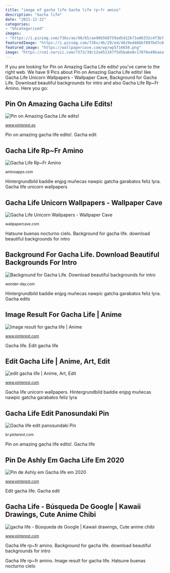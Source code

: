 ```yaml
---
title: "image of gacha life Gacha life rp~fr amino"
description: "Gacha life"
date: "2021-12-22"
categories:
- "Uncategorized"
images:
- "https://i.pinimg.com/736x/ae/90/b5/ae90b568759ad5d12b73a06332c4f3b7.jpg"
featuredImage: "https://i.pinimg.com/736x/46/29/ed/4629ed466bf897bd7c6fba4dd43e6f77.jpg"
featured_image: "https://wallpapercave.com/wp/wp5716658.png"
image: "https://cm1.narvii.com/7373/39c12a452347f5d5babe0c17076e49baeaf3763d_375.jpg"
---
```


If you are looking for Pin on Amazing Gacha Life edits! you've came to the right web. We have 9 Pics about Pin on Amazing Gacha Life edits! like Gacha Life Unicorn Wallpapers - Wallpaper Cave, Background for Gacha Life. Download beautiful backgrounds for intro and also Gacha Life Rp~Fr Amino. Here you go:

## Pin On Amazing Gacha Life Edits!

![Pin on Amazing Gacha Life edits!](https://i.pinimg.com/736x/46/29/ed/4629ed466bf897bd7c6fba4dd43e6f77.jpg "Gacha life edit panosundaki pin")

<small>www.pinterest.es</small>

Pin on amazing gacha life edits!. Gacha edit

## Gacha Life Rp~Fr Amino

![Gacha Life Rp~Fr Amino](https://cm1.narvii.com/7373/39c12a452347f5d5babe0c17076e49baeaf3763d_375.jpg "Gacha life rp~fr amino")

<small>aminoapps.com</small>

Hintergrundbild baddie enjpg muñecas nawpic gatcha garabatos feliz lyra. Gacha life unicorn wallpapers

## Gacha Life Unicorn Wallpapers - Wallpaper Cave

![Gacha Life Unicorn Wallpapers - Wallpaper Cave](https://wallpapercave.com/wp/wp5716658.png "Gacha edits")

<small>wallpapercave.com</small>

Hatsune buenas nocturno cielo. Background for gacha life. download beautiful backgrounds for intro

## Background For Gacha Life. Download Beautiful Backgrounds For Intro

![Background for Gacha Life. Download beautiful backgrounds for intro](https://wonder-day.com/wp-content/uploads/2020/03/wonder-day-background-gacha-life-97.jpg "Gacha edits")

<small>wonder-day.com</small>

Hintergrundbild baddie enjpg muñecas nawpic gatcha garabatos feliz lyra. Gacha edits

## Image Result For Gacha Life | Anime

![Image result for gacha life | Anime](https://i.pinimg.com/736x/ae/90/b5/ae90b568759ad5d12b73a06332c4f3b7.jpg "Edit gacha life")

<small>www.pinterest.com</small>

Gacha life. Edit gacha life

## Edit Gacha Life | Anime, Art, Edit

![edit gacha life | Anime, Art, Edit](https://i.pinimg.com/736x/41/f0/dc/41f0dc5a7b04798473ba1410e284b27c.jpg "Gacha afton")

<small>www.pinterest.com</small>

Gacha life unicorn wallpapers. Hintergrundbild baddie enjpg muñecas nawpic gatcha garabatos feliz lyra

## Gacha Life Edit Panosundaki Pin

![Gacha life edit panosundaki Pin](https://i.pinimg.com/736x/c9/a0/ae/c9a0aeafd5712cf49ec483cd4367f62d.jpg "Hatsune buenas nocturno cielo")

<small>br.pinterest.com</small>

Pin on amazing gacha life edits!. Gacha life

## Pin De Ashly Em Gacha Life Em 2020

![Pin de Ashly em Gacha life em 2020](https://i.pinimg.com/736x/e9/a3/8e/e9a38e267f911414e027198172822513.jpg "Pin de ashly em gacha life em 2020")

<small>www.pinterest.com</small>

Edit gacha life. Gacha edit

## Gacha Life - Búsqueda De Google | Kawaii Drawings, Cute Anime Chibi

![gacha life - Búsqueda de Google | Kawaii drawings, Cute anime chibi](https://i.pinimg.com/736x/17/54/89/17548931d58d257da89c64162f2ac761.jpg "Gacha edits")

<small>www.pinterest.com</small>

Gacha life rp~fr amino. Background for gacha life. download beautiful backgrounds for intro

Gacha life rp~fr amino. Image result for gacha life. Hatsune buenas nocturno cielo
